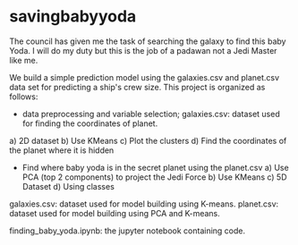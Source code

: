 # savingbabyyoda
The council has given me the task of searching the galaxy to find this baby Yoda. I will do my duty but this is the job of a padawan not a Jedi Master like me.

We build a simple prediction model using the galaxies.csv and planet.csv data set for predicting a ship's crew size. 
This project is organized as follows: 

- data preprocessing and variable selection;
galaxies.csv: dataset used for finding the coordinates of planet. 

a) 2D dataset 
b) Use KMeans
c) Plot the clusters
d) Find the coordinates of the planet where it is hidden

- Find where baby yoda is in the secret planet using the planet.csv
a) Use PCA (top 2 components) to project the Jedi Force
b) Use KMeans
c) 5D Dataset
d) Using classes

galaxies.csv: dataset used for model building using K-means.
planet.csv: dataset used for model building using PCA and K-means.

finding_baby_yoda.ipynb: the jupyter notebook containing code.
